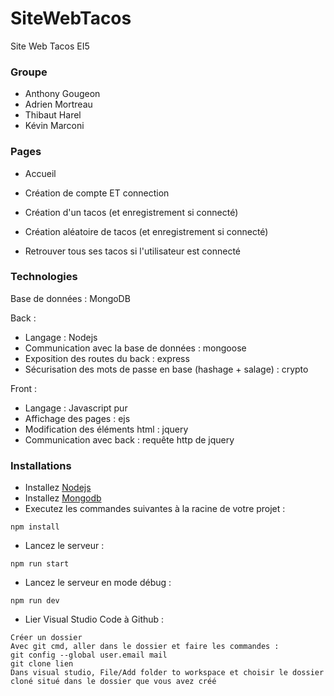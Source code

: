 # SiteWebTacos
Site Web Tacos EI5


### Groupe
- Anthony Gougeon
- Adrien Mortreau
- Thibaut Harel
- Kévin Marconi


### Pages
- Accueil

- Création de compte ET connection

- Création d'un tacos (et enregistrement si connecté)

- Création aléatoire de tacos (et enregistrement si connecté)

- Retrouver tous ses tacos si l'utilisateur est connecté


### Technologies
Base de données : MongoDB
 
Back : 
 - Langage : Nodejs
 - Communication avec la base de données : mongoose
 - Exposition des routes du back : express
 - Sécurisation des mots de passe en base (hashage + salage) : crypto
 
Front :
 - Langage : Javascript pur
 - Affichage des pages : ejs
 - Modification des éléments html : jquery
 - Communication avec back : requête http de jquery
 
### Installations
- Installez [Nodejs](https://nodejs.org)
- Installez [Mongodb](https://www.mongodb.com/download-center/community)
- Executez les commandes suivantes à la racine de votre projet :
```
npm install
```
- Lancez le serveur :
```
npm run start
```
- Lancez le serveur en mode débug :
```
npm run dev
```
- Lier Visual Studio Code à Github :
```
Créer un dossier 
Avec git cmd, aller dans le dossier et faire les commandes :
git config --global user.email mail
git clone lien
Dans visual studio, File/Add folder to workspace et choisir le dossier cloné situé dans le dossier que vous avez créé
```
